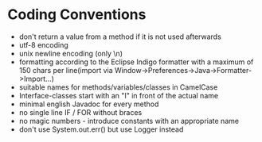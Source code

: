 # Coding Conventions #

  * don't return a value from a method if it is not used afterwards
  * utf-8 encoding
  * unix newline encoding (only \n)
  * formatting according to the Eclipse Indigo formatter with a maximum of 150 chars per line(import via Window->Preferences->Java->Formatter->Import...)
  * suitable names for methods/variables/classes in CamelCase
  * Interface-classes start with an "I" in front of the actual name
  * minimal english Javadoc for every method
  * no single line IF / FOR without braces
  * no magic numbers - introduce constants with an appropriate name
  * don't use System.out.err() but use Logger instead